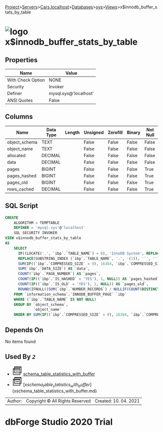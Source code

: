 [Project](../../../../../startpage.md)>[Servers](../../../../Servers.md)>[Cars.localhost](../../../Cars.localhost.md)>[Databases](../../Databases.md)>[sys](../sys.md)>[Views](Views.md)>x$innodb_buffer_stats_by_table


# ![logo](../../../../../Images/view64.svg) x$innodb_buffer_stats_by_table


## <a name="#Properties"></a>Properties
|Name|Value|
|---|---|
|With Check Option|NONE|
|Security|Invoker|
|Definer|mysql.sys@'localhost'|
|ANSI Quotes|False|


## <a name="#Columns"></a>Columns
|Name|Data Type|Length|Unsigned|Zerofill|Binary|Not Null|
|---|---|---|---|---|---|---|
|object_schema|TEXT||False|False|False|False|
|object_name|TEXT||False|False|False|False|
|allocated|DECIMAL||False|False|False|False|
|data|DECIMAL||False|False|False|False|
|pages|BIGINT||False|False|False|True|
|pages_hashed|BIGINT||False|False|False|True|
|pages_old|BIGINT||False|False|False|True|
|rows_cached|DECIMAL||False|False|False|True|

## <a name="#SqlScript"></a>SQL Script
```SQL
CREATE 
	ALGORITHM = TEMPTABLE
	DEFINER = 'mysql.sys'@'localhost'
	SQL SECURITY INVOKER
VIEW x$innodb_buffer_stats_by_table
AS
	SELECT
	  IF((LOCATE('.', `ibp`.`TABLE_NAME`) = 0), 'InnoDB System', REPLACE(SUBSTRING_INDEX (`ibp`.`TABLE_NAME`, '.', 1), '`', '')) AS `object_schema`,
	  REPLACE(SUBSTRING_INDEX (`ibp`.`TABLE_NAME`, '.', -(1)), '`', '') AS `object_name`,
	  SUM(IF((`ibp`.`COMPRESSED_SIZE` = 0), 16384, `ibp`.`COMPRESSED_SIZE`)) AS `allocated`,
	  SUM(`ibp`.`DATA_SIZE`) AS `data`,
	  COUNT(`ibp`.`PAGE_NUMBER`) AS `pages`,
	  COUNT(IF((`ibp`.`IS_HASHED` = 'YES'), 1, NULL)) AS `pages_hashed`,
	  COUNT(IF((`ibp`.`IS_OLD` = 'YES'), 1, NULL)) AS `pages_old`,
	  ROUND(IFNULL((SUM(`ibp`.`NUMBER_RECORDS`) / NULLIF(COUNT(DISTINCT `ibp`.`INDEX_NAME`), 0)), 0), 0) AS `rows_cached`
	FROM `information_schema`.`INNODB_BUFFER_PAGE` `ibp`
	WHERE (`ibp`.`TABLE_NAME` IS NOT NULL)
	GROUP BY `object_schema`,
	         `object_name`
	ORDER BY SUM(IF((`ibp`.`COMPRESSED_SIZE` = 0), 16384, `ibp`.`COMPRESSED_SIZE`)) DESC;
```

## <a name="#DependsOn"></a>Depends On
No items found

## <a name="#UsedBy"></a>Used By _`2`_
- ![View](../../../../../Images/view.svg) [schema_table_statistics_with_buffer](schema_table_statistics_with_buffer.md)
- ![View](../../../../../Images/view.svg) [x$schema_table_statistics_with_buffer](x$schema_table_statistics_with_buffer.md)


||||
|---|---|---|
|Author: |Copyright © All Rights Reserved|Created: 10. 04. 2021|
# dbForge Studio 2020 Trial
